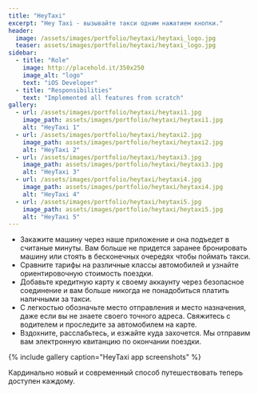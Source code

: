 ```yaml
---
title: "HeyTaxi"
excerpt: "Hey Taxi - вызывайте такси одним нажатием кнопки."
header:
  image: /assets/images/portfolio/heytaxi/heytaxi_logo.jpg
  teaser: assets/images/portfolio/heytaxi/heytaxi_logo.jpg
sidebar:
  - title: "Role"
    image: http://placehold.it/350x250
    image_alt: "logo"
    text: "iOS Developer"
  - title: "Responsibilities"
    text: "Implemented all features from scratch"
gallery:
  - url: /assets/images/portfolio/heytaxi/heytaxi1.jpg
    image_path: assets/images/portfolio/heytaxi/heytaxi1.jpg
    alt: "HeyTaxi 1"
  - url: /assets/images/portfolio/heytaxi/heytaxi2.jpg
    image_path: assets/images/portfolio/heytaxi/heytaxi2.jpg
    alt: "HeyTaxi 2"
  - url: /assets/images/portfolio/heytaxi/heytaxi3.jpg
    image_path: assets/images/portfolio/heytaxi/heytaxi3.jpg
    alt: "HeyTaxi 3"
  - url: /assets/images/portfolio/heytaxi/heytaxi4.jpg
    image_path: assets/images/portfolio/heytaxi/heytaxi4.jpg
    alt: "HeyTaxi 4"
  - url: /assets/images/portfolio/heytaxi/heytaxi5.jpg
    image_path: assets/images/portfolio/heytaxi/heytaxi5.jpg
    alt: "HeyTaxi 5"
---
```


- Закажите машину через наше приложение и она подъедет в считаные минуты. Вам больше не придется заранее бронировать машину или стоять в бесконечных очередях чтобы поймать такси.
- Сравните тарифы на различные классы автомобилей и узнайте ориентировочную стоимость поездки. 
- Добавьте кредитную карту к своему аккаунту через безопасное соединение и вам больше никогда не понадобиться платить наличными за такси.
- С легкостью обозначьте место отправления и место назначения, даже если вы не знаете своего точного адреса. Свяжитесь с водителем и проследите за автомобилем на карте.
- Вздохните, расслабьтесь, и езжайте куда захочется. Мы отправим вам электронную квитанцию по окончании поездки.

{% include gallery caption="HeyTaxi app screenshots" %}

Кардинально новый и современный способ путешествовать теперь доступен каждому.